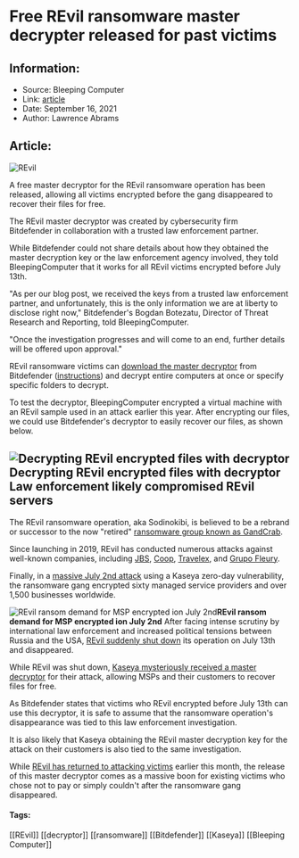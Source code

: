 # Free REvil ransomware master decrypter released for past victims
### 

## Information:
+ Source: Bleeping Computer
+ Link: [article](https://www.bleepingcomputer.com/news/security/free-revil-ransomware-master-decrypter-released-for-past-victims/)
+ Date: September 16, 2021
+ Author: Lawrence Abrams


## Article:
![REvil](https://www.bleepstatic.com/content/hl-images/2021/07/02/REVIL-headpic.jpg)


A free master decryptor for the REvil ransomware operation has been released, allowing all victims encrypted before the gang disappeared to recover their files for free.


The REvil master decryptor was created by cybersecurity firm Bitdefender in collaboration with a trusted law enforcement partner.


While Bitdefender could not share details about how they obtained the master decryption key or the law enforcement agency involved, they told BleepingComputer that it works for all REvil victims encrypted before July 13th.


"As per our blog post, we received the keys from a trusted law enforcement partner, and unfortunately, this is the only information we are at liberty to disclose right now," Bitdefender's Bogdan Botezatu, Director of Threat Research and Reporting, told BleepingComputer.


"Once the investigation progresses and will come to an end, further details will be offered upon approval."


REvil ransomware victims can [download the master decryptor](http://download.bitdefender.com/am/malware_removal/BDREvilDecryptor.exe) from Bitdefender ([instructions](https://www.nomoreransom.org/uploads/REvil_documentation.pdf)) and decrypt entire computers at once or specify specific folders to decrypt.


To test the decryptor, BleepingComputer encrypted a virtual machine with an REvil sample used in an attack earlier this year. After encrypting our files, we could use Bitdefender's decryptor to easily recover our files, as shown below.



![Decrypting REvil encrypted files with decryptor](https://www.bleepstatic.com/images/news/ransomware/r/revil/master-decryptor-released/revil-decryption-test.gif)**Decrypting REvil encrypted files with decryptor**
Law enforcement likely compromised REvil servers
------------------------------------------------


The REvil ransomware operation, aka Sodinokibi, is believed to be a rebrand or successor to the now "retired" [ransomware group known as GandCrab](https://www.bleepingcomputer.com/news/security/gandcrab-ransomware-shutting-down-after-claiming-to-earn-2-billion/).


Since launching in 2019, REvil has conducted numerous attacks against well-known companies, including [JBS](https://www.bleepingcomputer.com/news/security/fbi-revil-cybergang-behind-the-jbs-ransomware-attack/), [Coop](https://www.bleepingcomputer.com/news/security/coop-supermarket-closes-500-stores-after-kaseya-ransomware-attack/), [Travelex](https://www.bleepingcomputer.com/news/security/sodinokibi-ransomware-says-travelex-will-pay-one-way-or-another/), and [Grupo Fleury](https://www.bleepingcomputer.com/news/security/healthcare-giant-grupo-fleury-hit-by-revil-ransomware-attack/).


Finally, in a [massive July 2nd attack](https://www.bleepingcomputer.com/news/security/revil-ransomware-hits-1-000-plus-companies-in-msp-supply-chain-attack/) using a Kaseya zero-day vulnerability, the ransomware gang encrypted sixty managed service providers and over 1,500 businesses worldwide.



![REvil ransom demand for MSP encrypted ion July 2nd](https://www.bleepstatic.com/images/news/ransomware/attacks/k/kaseya/revil-ransom-demand.png)**REvil ransom demand for MSP encrypted ion July 2nd**
After facing intense scrutiny by international law enforcement and increased political tensions between Russia and the USA, [REvil suddenly shut down](https://www.bleepingcomputer.com/news/security/revil-ransomware-gangs-web-sites-mysteriously-shut-down/) its operation on July 13th and disappeared.


While REvil was shut down, [Kaseya mysteriously received a master decryptor](https://www.bleepingcomputer.com/news/security/kaseya-obtains-universal-decryptor-for-revil-ransomware-victims/) for their attack, allowing MSPs and their customers to recover files for free.


As Bitdefender states that victims who REvil encrypted before July 13th can use this decryptor, it is safe to assume that the ransomware operation's disappearance was tied to this law enforcement investigation.


It is also likely that Kaseya obtaining the REvil master decryption key for the attack on their customers is also tied to the same investigation.


While [REvil has returned to attacking victims](https://www.bleepingcomputer.com/news/security/revil-ransomware-is-back-in-full-attack-mode-and-leaking-data/) earlier this month, the release of this master decryptor comes as a massive boon for existing victims who chose not to pay or simply couldn't after the ransomware gang disappeared.




#### Tags:
[[REvil]] [[decryptor]] [[ransomware]] [[Bitdefender]] [[Kaseya]] [[Bleeping Computer]]
